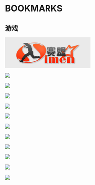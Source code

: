 # BOOKMARKS
## 游戏 
[![赛盟](ExternalFiles/saimenglogo.gif)](http://www.simen.cn/)

[![](ExternalFiles/)]()

[![](ExternalFiles/)]()

[![](ExternalFiles/)]()

[![](ExternalFiles/)]()

[![](ExternalFiles/)]()

[![](ExternalFiles/)]()

[![](ExternalFiles/)]()

[![](ExternalFiles/)]()

[![](ExternalFiles/)]()

[![](ExternalFiles/)]()

[![](ExternalFiles/)]()